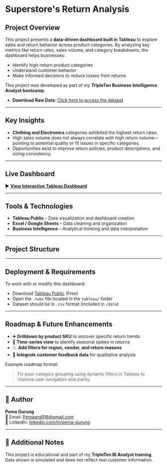 # Superstore's Return Analysis

## Project Overview

This project presents a **data-driven dashboard built in Tableau** to explore sales and return behavior across product categories. By analyzing key metrics like return rates, sales volume, and category breakdowns, the dashboard helps businesses:

- Identify high-return product categories  
- Understand customer behavior  
- Make informed decisions to reduce losses from returns

This project was developed as part of my **TripleTen Business Intelligence Analyst bootcamp**.

- **Download Raw Data**: [Click here to access the dataset](https://practicum-content.s3.us-west-1.amazonaws.com/data-eng/remodeled/files/Superstore.xls?etag=4616d537c163874941cf5fc3c9002fa8)

---

## Key Insights

- **Clothing and Electronics** categories exhibited the highest return rates.
- High sales volume does not always correlate with high return volume—pointing to potential quality or fit issues in specific categories.
- Opportunities exist to improve return policies, product descriptions, and sizing consistency.

---

## Live Dashboard

▶️ [**View Interactive Tableau Dashboard**](https://public.tableau.com/app/profile/pema.gurung/viz/Book1_17431293804840/Presentation?publish=yes)


---

## Tools & Technologies

- **Tableau Public** – Data visualization and dashboard creation  
- **Excel / Google Sheets** – Data cleaning and organization  
- **Business Intelligence** – Analytical thinking and data interpretation

---

## Project Structure


---

## Deployment & Requirements

To work with or modify this dashboard:

- Download [Tableau Public](https://public.tableau.com/en-us/s/download/) (Free)
- Open the `.twbx` file located in the `tableau/` folder
- Dataset should be in `.csv` format (included in `/data`)


---

## Roadmap & Future Enhancements

- ➕ **Drilldown by product SKU** to uncover specific return trends  
- 📆 **Time-series view** to identify seasonal spikes in returns  
- 📉 **Add filters for region, vendor, and return reasons**  
- 🔗 **Integrate customer feedback data** for qualitative analysis  

Example roadmap format:
> Fix poor category grouping using dynamic filters in Tableau to improve user navigation and clarity.

---

## 👤 Author

**Pema Gurung**  
📧 Email: [Pemagrg916@gmail.com](mailto:Pemagrg916@gmail.com)  
🔗 LinkedIn: [linkedin.com/in/pema-gurung](https://www.linkedin.com/in/pema-gurung)

---

## 📄 Additional Notes

This project is educational and part of my **TripleTen BI Analyst training**. Data shown is simulated and does not reflect real customer information.

